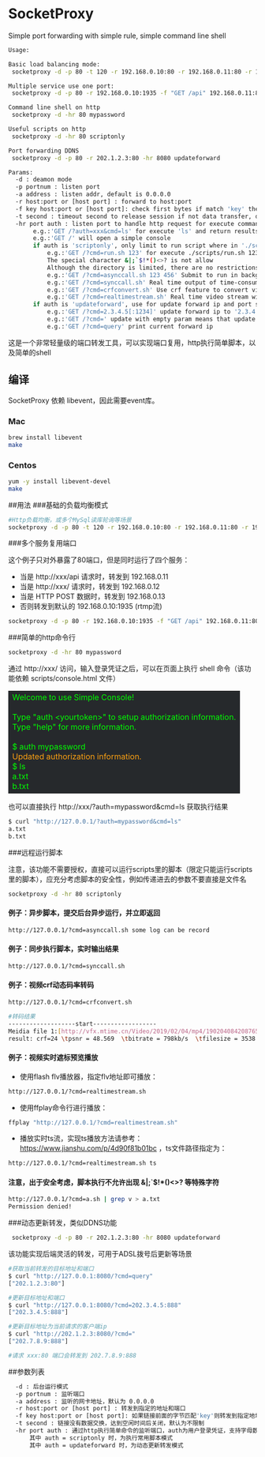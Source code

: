 # SocketProxy
Simple port forwarding with simple rule, simple command line shell

``` bash
Usage:

Basic load balancing mode:
 socketproxy -d -p 80 -t 120 -r 192.168.0.10:80 -r 192.168.0.11:80 -r 192.168.0.12:80

Multiple service use one port:
 socketproxy -d -p 80 -r 192.168.0.10:1935 -f "GET /api" 192.168.0.11:80 -f GET 192.168.0.12:80 -f POST 192.168.0.13:8080

Command line shell on http
 socketproxy -d -hr 80 mypassword

Useful scripts on http
 socketproxy -d -hr 80 scriptonly

Port forwarding DDNS
 socketproxy -d -p 80 -r 202.1.2.3:80 -hr 8080 updateforward

Params:
  -d : deamon mode
  -p portnum : listen port
  -a address : listen addr, default is 0.0.0.0
  -r host:port or [host port] : forward to host:port
  -f key host:port or [host port]: check first bytes if match 'key' then forward to host:port
  -t second : timeout second to release session if not data transfer, default is unlimit
  -hr port auth : listen port to handle http request for execute command,use 'auth' for authorization verification
       e.g.:'GET /?auth=xxx&cmd=ls' for execute 'ls' and return results via http directly
       e.g.:'GET /' will open a simple console
       if auth is 'scriptonly', only limit to run script where in './scripts/' directory without authorization
           e.g.:'GET /?cmd=run.sh 123' for execute ./scripts/run.sh 123
           The special character &|;`$!*()<>? is not allow
           Although the directory is limited, there are no restrictions on parameters. Consider a typical case: /?cmd=openfile.sh /etc/sth
           e.g.:'GET /?cmd=asynccall.sh 123 456' Submit to run in background and return immediately
           e.g.:'GET /?cmd=synccall.sh' Real time output of time-consuming scripts
           e.g.:'GET /?cmd=crfconvert.sh' Use crf feature to convert video
           e.g.:'GET /?cmd=realtimestream.sh' Real time video stream with delogo test
       if auth is 'updateforward', use for update forward ip and port specified in input param -r ip:port
           e.g.:'GET /?cmd=2.3.4.5[:1234]' update forward ip to '2.3.4.5', and update port to 1234 if specify with ':'
           e.g.:'GET /?cmd=' update with empty param means that update forward ip with request client ip
           e.g.:'GET /?cmd=query' print current forward ip
```

这是一个非常轻量级的端口转发工具，可以实现端口复用，http执行简单脚本，以及简单的shell

## 编译

SocketProxy 依赖 libevent，因此需要event库。

### Mac
``` bash
brew install libevent
make
```

### Centos
``` bash
yum -y install libevent-devel
make
```

##用法
###基础的负载均衡模式
``` bash
#Http负载均衡，或多个MySql读库轮询等场景
socketproxy -d -p 80 -t 120 -r 192.168.0.10:80 -r 192.168.0.11:80 -r 192.168.0.12:80
```

###多个服务复用端口

这个例子只对外暴露了80端口，但是同时运行了四个服务：

* 当是 http://xxx/api 请求时，转发到 192.168.0.11
* 当是 http://xxx/ 请求时，转发到 192.168.0.12
* 当是 HTTP POST 数据时，转发到 192.168.0.13
* 否则转发到默认的 192.168.0.10:1935 (rtmp流)

``` bash
socketproxy -d -p 80 -r 192.168.0.10:1935 -f "GET /api" 192.168.0.11:80 -f GET 192.168.0.12:80 -f POST 192.168.0.13:8080
```

###简单的http命令行

``` bash
socketproxy -d -hr 80 mypassword
```

通过 http://xxx/ 访问，输入登录凭证之后，可以在页面上执行 shell 命令（该功能依赖 scripts/console.html 文件）

<table><tr><td bgcolor=#26292C>
<font color=#00fe00>
Welcome to use Simple Console!<br>
<br>
Type "auth &lt;yourtoken&gt;" to setup authorization information.<br>
Type "help" for more information.<br>
<br>
$ auth mypassword<br>
</font><font color=#fda112>
Updated authorization information.<br>
<font color=#00fe00>
$ ls<br>
a.txt<br>
b.txt<br>
</font></td></tr></table>

也可以直接执行 http://xxx/?auth=mypassword&cmd=ls 获取执行结果

``` bash
$ curl "http://127.0.0.1/?auth=mypassword&cmd=ls"
a.txt
b.txt
```


###远程运行脚本

注意，该功能不需要授权，直接可以运行scripts里的脚本（限定只能运行scripts里的脚本），应充分考虑脚本的安全性，例如传递进去的参数不要直接是文件名

``` bash
socketproxy -d -hr 80 scriptonly
```

#### 例子：异步脚本，提交后台异步运行，并立即返回

``` bash
http://127.0.0.1/?cmd=asynccall.sh some log can be record
```

#### 例子：同步执行脚本，实时输出结果

``` bash
http://127.0.0.1/?cmd=synccall.sh
```

#### 例子：视频crf动态码率转码

``` bash
http://127.0.0.1/?cmd=crfconvert.sh

#转码结果
-------------------start------------------
Meidia file 1:[http://vfx.mtime.cn/Video/2019/02/04/mp4/190204084208765161.mp4]
result: crf=24 \tpsnr = 48.569  \tbitrate = 798kb/s  \tfilesize = 3538 KB
```

#### 例子：视频实时遮标预览播放

* 使用flash flv播放器，指定flv地址即可播放：

``` bash
http://127.0.0.1/?cmd=realtimestream.sh
```

* 使用ffplay命令行进行播放：

``` bash
ffplay "http://127.0.0.1/?cmd=realtimestream.sh"
```

* 播放实时ts流，实现ts播放方法请参考：https://www.jianshu.com/p/4d90f81b01bc ，ts文件路径指定为：

``` bash
http://127.0.0.1/?cmd=realtimestream.sh ts
```

#### 注意，出于安全考虑，脚本执行不允许出现 &|;`$!*()<>? 等特殊字符

``` bash
http://127.0.0.1/?cmd=a.sh | grep v > a.txt
Permission denied!
```

###动态更新转发，类似DDNS功能
``` bash
 socketproxy -d -p 80 -r 202.1.2.3:80 -hr 8080 updateforward
```

该功能实现后端灵活的转发，可用于ADSL拨号后更新等场景

``` bash
#获取当前转发的目标地址和端口
$ curl "http://127.0.0.1:8080/?cmd=query"
["202.1.2.3:80"]

#更新目标地址和端口
$ curl "http://127.0.0.1:8080/?cmd=202.3.4.5:888"
["202.3.4.5:888"]

#更新目标地址为当前请求的客户端ip
$ curl "http://202.1.2.3:8080/?cmd="
["202.7.8.9:888"]

#请求 xxx:80 端口会转发到 202.7.8.9:888

```

##参数列表
``` bash
  -d : 后台运行模式
  -p portnum : 监听端口
  -a address : 监听的网卡地址，默认为 0.0.0.0
  -r host:port or [host port] : 转发到指定的地址和端口
  -f key host:port or [host port]: 如果链接前面的字节匹配'key'则转发到指定地址和端口
  -t second : 链接没有数据交换，达到空闲时间后关闭，默认为不限制
  -hr port auth : 通过http执行简单命令的监听端口，auth为用户登录凭证，支持字母数字和大部分特殊字符，不支持 # & < >
      其中 auth = scriptonly 时，为执行常用脚本模式
      其中 auth = updateforward 时，为动态更新转发模式
```
